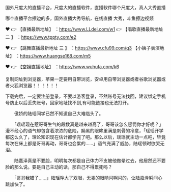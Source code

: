 国外尺度大的直播平台，尺度大的直播软件，直播软件哪个尺度大，真人大秀直播

哪个直播平台擦边的多，国外直播大秀导航，在线直播 大秀，斗鱼擦边视频

❤️ 👉 【直播最新地址】 ：https://www.LLdei.com/w1  👉 【唱歌直播最新地址 二 】 ：https://www.tppty.com/e2

❤️ 👉 【跳舞直播最新地址  三 】 ：https://www.cfu99.com/q3  【小姨子表演地址】 ：https://www.huangse168.com/m5

❤️ 👉 【空姐直播地址】 ：https://www.wuhufa.com/k6

复制网址到浏览器，苹果一定要用自带浏览，安卓用自带浏览器或者谷歌浏览器或者火狐浏览器！！！！！！

下载完后，一定要注册登录，不要以游客登录，不然账号无法找回，建议绑定手机号防止以后丢失账号，回家地址找不到,有可能链接也无法打开。

　　傲娇的陆瑶同学已然不知道自己大难临头了。

　　「瑶瑶现在惹哥哥生气的段数真是越来越高了，哥哥该怎么惩罚你才好呢？」漫不经心的语气却包含着浓浓的危险，黝黑的眼眸里满是刺骨的冷意，「瑶瑶开学都这么久了，理论知识现在估计都学完了吧。那么以后，瑶瑶就主动一点吧，毕竟每次在床上都是哥哥再动，哥哥也会累的……」语气充满了威胁，陆瑶顿时欲哭无泪。

　　陆嘉泽真是不要脸，明明每次都是自己体力不支被他做晕过去，他居然还不要脸的那么说。要是自己主动的话，那自己不得累死吗？

　　「哥哥我错了……」陆瑶睁大了双眼，无辜的眼睛闪啊闪的，让陆嘉泽瞬间心跳加快了。
